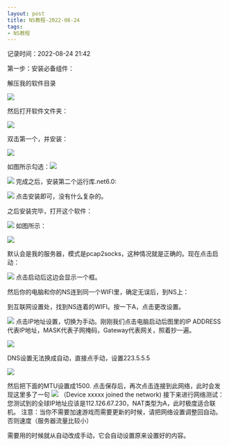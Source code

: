```yaml
---
layout: post
title: NS教程-2022-08-24
tags: 
- NS教程
---
```

记录时间：2022-08-24 21:42

第一步：安装必备组件：

解压我的软件目录

![](../../src/assets/img/Pasted%20image%2020220824220026.png)

然后打开软件文件夹：

![](../../src/assets/img/Pasted%20image%2020220824220040.png)

双击第一个，并安装：

![](../../src/assets/img/Pasted%20image%2020220824214305.png)

如图所示勾选：![](../../src/assets/img/Pasted%20image%2020220824214349.png)


![](../../src/assets/img/Pasted%20image%2020220824214450.png)
完成之后，安装第二个运行库.net6.0:

![](../../src/assets/img/Pasted%20image%2020220824214619.png)
点击安装即可，没有什么复杂的。

之后安装完毕，打开这个软件：

![](../../src/assets/img/Pasted%20image%2020220824214656.png)
如图所示：

![](../../src/assets/img/Pasted%20image%2020220824214705.png)

默认会是我的服务器，模式是pcap2socks，这种情况就是正确的。现在点击启动：

![](../../src/assets/img/Pasted%20image%2020220824214731.png)
点击启动后这边会显示一个框。

然后你的电脑和你的NS连到同一个WIFI里，确定无误后，到NS上：

到互联网设置处，找到NS连着的WIFI。按一下A，点击更改设置。

![](../../src/assets/img/E~8$RC7$SXG$YT0B_0]2LKW.jpg)
点击IP地址设置，切换为手动。刚刚我们点击电脑启动后图里的IP ADDRESS代表IP地址，MASK代表子网掩码，Gateway代表网关，照着抄一遍。

![](../../src/assets/img/Pasted%20image%2020220824220318.png)

DNS设置无法换成自动，直接点手动，设置223.5.5.5

![](../../src/assets/img/Pasted%20image%2020220824220324.png)

然后把下面的MTU设置成1500.
点击保存后，再次点击连接到此网络，此时会发现这里多了一句
![](../../src/assets/img/Pasted%20image%2020220824215207.png)
（Device xxxxx joined the network)
接下来进行网络测试：
您测试到的全球IP地址应该是112.126.67.230，NAT类型为A，此时极度适合联机。
注意：当你不需要加速游戏而需要更新的时候，请把网络设置调整回自动。否则速度（服务器流量比较小）

需要用的时候就从自动改成手动，它会自动设置原来设置好的内容。